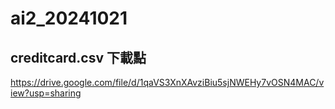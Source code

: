 # ai2_20241021
## creditcard.csv 下載點
https://drive.google.com/file/d/1qaVS3XnXAvziBiu5sjNWEHy7vOSN4MAC/view?usp=sharing
